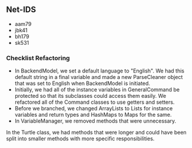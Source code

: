 ## Net-IDS
* aam79
* jbk41
* bh179
* sk531

### Checklist Refactoring
* In BackendModel, we set a default language to "English". We had this default string in a final variable and made a new ParseCleaner object that was set to English when BackendModel is initiated.
* Initially, we had all of the instance variables in GeneralCommand be protected so that its subclasses could access them easily. We refactored all of the Command classes to use getters and setters.
* Before we branched, we changed ArrayLists to Lists for instance variables and return types and HashMaps to Maps for the same.
* In VariableManager, we removed methods that were unnecessary.

In the Turtle class, we had methods that were longer and could have been split into smaller methods with more specific responsibilities.


